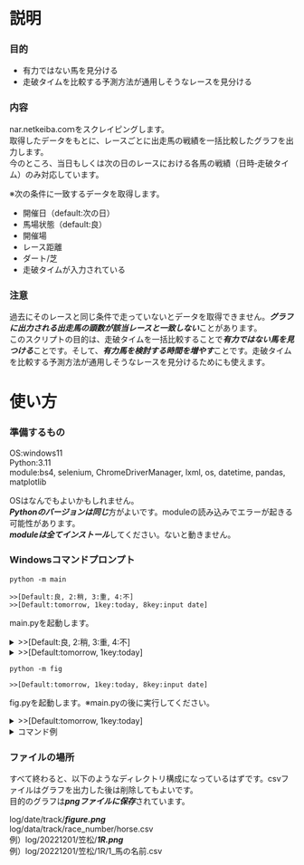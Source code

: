 # 説明
### 目的
- 有力ではない馬を見分ける
- 走破タイムを比較する予測方法が通用しそうなレースを見分ける
### 内容
nar.netkeiba.coｍをスクレイピングします。  
取得したデータをもとに、レースごとに出走馬の戦績を一括比較したグラフを出力します。  
今のところ、当日もしくは次の日のレースにおける各馬の戦績（日時‐走破タイム）のみ対応しています。
  
※次の条件に一致するデータを取得します。
- 開催日（default:次の日）    
- 馬場状態（default:良）  
- 開催場  
- レース距離  
- ダート/芝  
- 走破タイムが入力されている  

### 注意
過去にそのレースと同じ条件で走っていないとデータを取得できません。***グラフに出力される出走馬の頭数が該当レースと一致しない***ことがあります。  
このスクリプトの目的は、走破タイムを一括比較することで***有力ではない馬を見つける***ことです。そして、***有力馬を検討する時間を増やす***ことです。走破タイムを比較する予測方法が通用しそうなレースを見分けるためにも使えます。

# 使い方
### 準備するもの
OS:windows11  
Python:3.11  
module:bs4, selenium, ChromeDriverManager, lxml, os, datetime, pandas, matplotlib  
  
OSはなんでもよいかもしれません。  
***Pythonのバージョンは同じ***方がよいです。moduleの読み込みでエラーが起きる可能性があります。  
***moduleは全てインストール***してください。ないと動きません。  
### Windowsコマンドプロンプト
```
python -m main

>>[Default:良, 2:稍, 3:重, 4:不]
>>[Default:tomorrow, 1key:today, 8key:input date]
```
main.pyを起動します。  
  
<details><summary>>>[Default:良, 2:稍, 3:重, 4:不]</summary>
  
| 取得したい馬場状態 | 入力 |
|:-|-:|
| 良馬場 | 1 or any other |
| 稍重馬場 | 2 |
| 重馬場 | 3 |
| 不良馬場 | 4 |
</details>

<details><summary>>>[Default:tomorrow, 1key:today]</summary>
  
| 分析したい日 | 入力の長さ |
|:-|-:|
| 明日 | 0 |
| 今日 | 1 |
</details>

```
python -m fig

>>[Default:tomorrow, 1key:today, 8key:input date]
```
fig.pyを起動します。※main.pyの後に実行してください。  
<details><summary>>>[Default:tomorrow, 1key:today]</summary>
  
| 分析したい日 | 入力の長さ |
|:-|-:|
| 明日 | 0 |
| 今日 | 1 |
</details>
  
    
<details><summary>コマンド例</summary>

明日のレースと同じ距離・同じ開催場で良馬場のものだけ取得して、そのグラフを作りたいときは、

```
>>python -m main
>>
>>

（スクレイピングが終わる）


>>python -m fig
>>
```
のように指示します。  
\>>の部分はなにも入力せず、エンターキーを押します。

今日のレースと同じ距離・同じ開催場で重馬場のものだけ取得して、そのグラフを作りたいときは、

```
>>python -m main
>>3
>>a

（スクレイピングが終わる）


>>python -m fig
>>a
```
のように指示します。  
\>>の部分はなにも入力せず、エンターキーを押します。
</details>

  
### ファイルの場所
すべて終わると、以下のようなディレクトリ構成になっているはずです。csvファイルはグラフを出力した後は削除してもよいです。  
目的のグラフは***pngファイルに保存***されています。  
  
log/date/track/***figure.png***  
log/data/track/race_number/horse.csv  
例）log/20221201/笠松/***1R.png***  
例）log/20221201/笠松/1R/1_馬の名前.csv  
